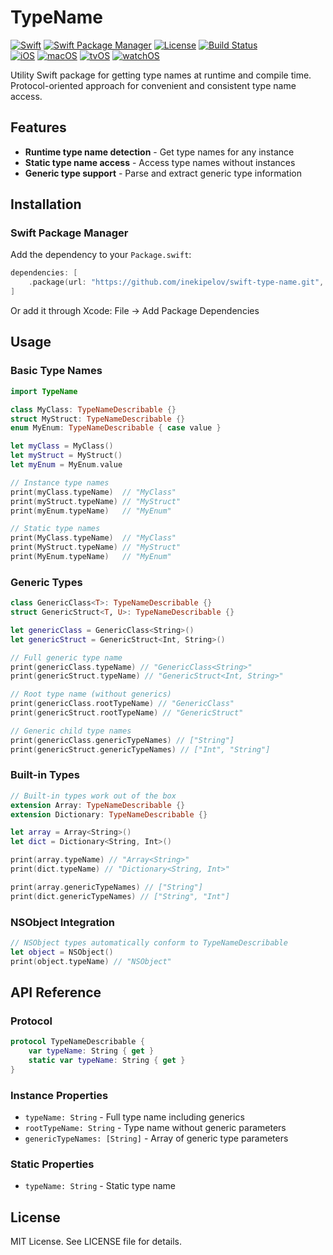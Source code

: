 # TypeName

[![Swift](https://img.shields.io/badge/Swift-5.0+-orange.svg)](https://swift.org)
[![Swift Package Manager](https://img.shields.io/badge/SPM-compatible-brightgreen.svg)](https://github.com/apple/swift-package-manager)
[![License](https://img.shields.io/badge/License-MIT-blue.svg)](LICENSE)
[![Build Status](https://github.com/inekipelov/swift-type-name/actions/workflows/swift.yml/badge.svg)](https://github.com/inekipelov/swift-type-name/actions/workflows/ci.yml)  
[![iOS](https://img.shields.io/badge/iOS-9.0+-blue.svg)](https://developer.apple.com/ios/)
[![macOS](https://img.shields.io/badge/macOS-10.10+-white.svg)](https://developer.apple.com/macos/)
[![tvOS](https://img.shields.io/badge/tvOS-9.0+-black.svg)](https://developer.apple.com/tvos/)
[![watchOS](https://img.shields.io/badge/watchOS-2.0+-orange.svg)](https://developer.apple.com/watchos/)

Utility Swift package for getting type names at runtime and compile time. Protocol-oriented approach for convenient and consistent type name access.

## Features

- **Runtime type name detection** - Get type names for any instance
- **Static type name access** - Access type names without instances
- **Generic type support** - Parse and extract generic type information

## Installation

### Swift Package Manager

Add the dependency to your `Package.swift`:

```swift
dependencies: [
    .package(url: "https://github.com/inekipelov/swift-type-name.git", from: "0.1.0")
]
```

Or add it through Xcode: File → Add Package Dependencies

## Usage

### Basic Type Names

```swift
import TypeName

class MyClass: TypeNameDescribable {}
struct MyStruct: TypeNameDescribable {}
enum MyEnum: TypeNameDescribable { case value }

let myClass = MyClass()
let myStruct = MyStruct()
let myEnum = MyEnum.value

// Instance type names
print(myClass.typeName)  // "MyClass"
print(myStruct.typeName) // "MyStruct"
print(myEnum.typeName)   // "MyEnum"

// Static type names
print(MyClass.typeName)  // "MyClass"
print(MyStruct.typeName) // "MyStruct"
print(MyEnum.typeName)   // "MyEnum"
```

### Generic Types

```swift
class GenericClass<T>: TypeNameDescribable {}
struct GenericStruct<T, U>: TypeNameDescribable {}

let genericClass = GenericClass<String>()
let genericStruct = GenericStruct<Int, String>()

// Full generic type name
print(genericClass.typeName) // "GenericClass<String>"
print(genericStruct.typeName) // "GenericStruct<Int, String>"

// Root type name (without generics)
print(genericClass.rootTypeName) // "GenericClass"
print(genericStruct.rootTypeName) // "GenericStruct"

// Generic child type names
print(genericClass.genericTypeNames) // ["String"]
print(genericStruct.genericTypeNames) // ["Int", "String"]
```

### Built-in Types

```swift
// Built-in types work out of the box
extension Array: TypeNameDescribable {}
extension Dictionary: TypeNameDescribable {}

let array = Array<String>()
let dict = Dictionary<String, Int>()

print(array.typeName) // "Array<String>"
print(dict.typeName) // "Dictionary<String, Int>"

print(array.genericTypeNames) // ["String"]
print(dict.genericTypeNames) // ["String", "Int"]
```

### NSObject Integration

```swift
// NSObject types automatically conform to TypeNameDescribable
let object = NSObject()
print(object.typeName) // "NSObject"
```

## API Reference

### Protocol

```swift
protocol TypeNameDescribable {
    var typeName: String { get }
    static var typeName: String { get }
}
```

### Instance Properties

- `typeName: String` - Full type name including generics
- `rootTypeName: String` - Type name without generic parameters
- `genericTypeNames: [String]` - Array of generic type parameters

### Static Properties

- `typeName: String` - Static type name

## License

MIT License. See LICENSE file for details.